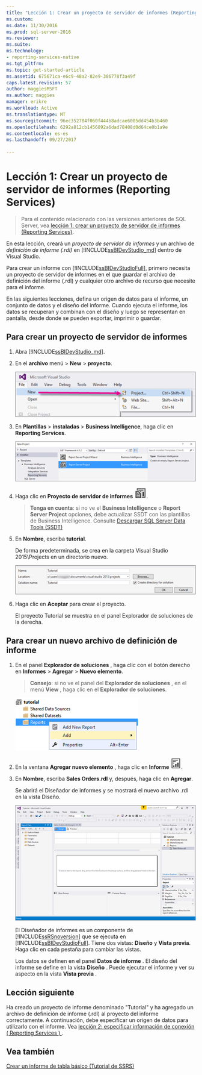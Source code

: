 ```yaml
---
title: "Lección 1: Crear un proyecto de servidor de informes (Reporting Services) | Documentos de Microsoft"
ms.custom: 
ms.date: 11/30/2016
ms.prod: sql-server-2016
ms.reviewer: 
ms.suite: 
ms.technology:
- reporting-services-native
ms.tgt_pltfrm: 
ms.topic: get-started-article
ms.assetid: 675671ca-e6c9-48a2-82e9-386778f3a49f
caps.latest.revision: 57
author: maggiesMSFT
ms.author: maggies
manager: erikre
ms.workload: Active
ms.translationtype: MT
ms.sourcegitcommit: 96ec352784f060f444b8adcae6005dd454b3b460
ms.openlocfilehash: 6292a812cb1456892a6dad78408d0d64ce0b1a9e
ms.contentlocale: es-es
ms.lasthandoff: 09/27/2017

---
```

# <a name="lesson-1-creating-a-report-server-project-reporting-services"></a>Lección 1: Crear un proyecto de servidor de informes (Reporting Services)

 > Para el contenido relacionado con las versiones anteriores de SQL Server, vea [lección 1: crear un proyecto de servidor de informes (Reporting Services)](https://msdn.microsoft.com/en-US/library/ms167559(SQL.120).aspx).

En esta lección, creará un *proyecto de servidor de informes* y un archivo de *definición de informe (.rdl)* en [!INCLUDE[ssBIDevStudio_md](../includes/ssbidevstudio-md.md)] dentro de Visual Studio. 

Para crear un informe con [!INCLUDE[ssBIDevStudioFull](../includes/ssbidevstudiofull-md.md)], primero necesita un proyecto de servidor de informes en el que guardar el archivo de definición del informe (.rdl) y cualquier otro archivo de recurso que necesite para el informe. 

En las siguientes lecciones, defina un origen de datos para el informe, un conjunto de datos y el diseño del informe. Cuando ejecuta el informe, los datos se recuperan y combinan con el diseño y luego se representan en pantalla, desde donde se pueden exportar, imprimir o guardar.  
  
  
  
## <a name="to-create-a-report-server-project"></a>Para crear un proyecto de servidor de informes  
  
1.  Abra [!INCLUDE[ssBIDevStudio_md](../includes/ssbidevstudio-md.md)].  
  
2.  En el **archivo** menú > **New** > **proyecto**.  

    ![ssrs-ssdt-file-01-new-project](../reporting-services/media/ssrs-ssdt-file-01-new-project.png)
  
3.  En **Plantillas** > **instaladas** > **Business Intelligence**, haga clic en **Reporting Services**.

    ![ssrs-ssdt-01-new-rs-project](../reporting-services/media/ssrs-ssdt-01-new-rs-project.png)

5. Haga clic en **Proyecto de servidor de informes** ![ssrs_ssdt_report_server_project](../reporting-services/media/ssrs-ssdt-report-server-project.png). 

   >**Tenga en cuenta**: si no ve el **Business Intelligence** o **Report Server Project** opciones, debe actualizar SSDT con las plantillas de Business Intelligence. Consulte [Descargar SQL Server Data Tools (SSDT)](../ssdt/download-sql-server-data-tools-ssdt.md)  
  
5.  En **Nombre**, escriba **tutorial**.  

    De forma predeterminada, se crea en la carpeta Visual Studio 2015\Projects en un directorio nuevo.
    
    ![ssrs-ssdt-01-solution-location](../reporting-services/media/ssrs-ssdt-01-solution-location.png)
  
6.  Haga clic en **Aceptar** para crear el proyecto.  
  
    El proyecto Tutorial se muestra en el panel Explorador de soluciones de la derecha.  
  
## <a name="to-create-a-new-report-definition-file"></a>Para crear un nuevo archivo de definición de informe  
  
1.  En el panel **Explorador de soluciones** , haga clic con el botón derecho en **Informes** > **Agregar** > **Nuevo elemento**. 

    >**Consejo**: si no ve el panel del **Explorador de soluciones** , en el menú **View** , haga clic en el **Explorador de soluciones**. 

    ![ssrs_ssdt_add_report](../reporting-services/media/ssrs-ssdt-add-report.png)
  
2.  En la ventana **Agregar nuevo elemento** , haga clic en **Informe** ![ssrs_ssdt_report](../reporting-services/media/ssrs-ssdt-report.png).  
  
3.  En **Nombre**, escriba **Sales Orders.rdl** y, después, haga clic en **Agregar**.  
  
    Se abrirá el Diseñador de informes y se mostrará el nuevo archivo .rdl en la vista Diseño.  
    
    ![ssrs-ssdt-01-new-report-designer](../reporting-services/media/ssrs-ssdt-01-new-report-designer.png)
  
     El Diseñador de informes es un componente de [!INCLUDE[ssRSnoversion](../includes/ssrsnoversion-md.md)] que se ejecuta en [!INCLUDE[ssBIDevStudioFull](../includes/ssbidevstudiofull-md.md)]. Tiene dos vistas: **Diseño** y **Vista previa**. Haga clic en cada pestaña para cambiar las vistas.  
  
    Los datos se definen en el panel **Datos de informe** . El diseño del informe se define en la vista **Diseño** . Puede ejecutar el informe y ver su aspecto en la vista **Vista previa** .  
  
## <a name="next-lesson"></a>Lección siguiente  
Ha creado un proyecto de informe denominado "Tutorial" y ha agregado un archivo de definición de informe (.rdl) al proyecto del informe correctamente. A continuación, debe especificar un origen de datos para utilizarlo con el informe. Vea [lección 2: especificar información de conexión &#40; Reporting Services &#41; ](../reporting-services/lesson-2-specifying-connection-information-reporting-services.md).  
  
## <a name="see-also"></a>Vea también  
[Crear un informe de tabla básico &#40;Tutorial de SSRS&#41;](../reporting-services/create-a-basic-table-report-ssrs-tutorial.md)  
  


